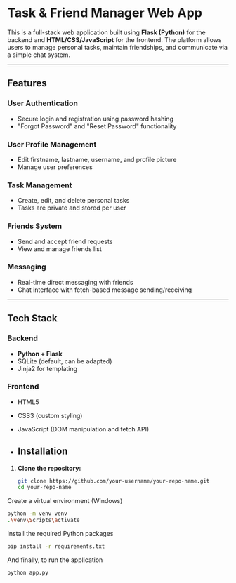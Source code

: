 # Task & Friend Manager Web App

This is a full-stack web application built using **Flask (Python)** for the backend and **HTML/CSS/JavaScript** for the frontend. The platform allows users to manage personal tasks, maintain friendships, and communicate via a simple chat system.

---

## Features

### User Authentication
- Secure login and registration using password hashing
- "Forgot Password" and "Reset Password" functionality

### User Profile Management
- Edit firstname, lastname, username, and profile picture
- Manage user preferences

### Task Management
- Create, edit, and delete personal tasks
- Tasks are private and stored per user

### Friends System
- Send and accept friend requests
- View and manage friends list

### Messaging
- Real-time direct messaging with friends
- Chat interface with fetch-based message sending/receiving

---

## Tech Stack

### Backend
- **Python + Flask**
- SQLite (default, can be adapted)
- Jinja2 for templating

### Frontend
- HTML5
- CSS3 (custom styling)
- JavaScript (DOM manipulation and fetch API)

- ## Installation

1. **Clone the repository:**
   ```bash
   git clone https://github.com/your-username/your-repo-name.git
   cd your-repo-name

  Create a virtual environment (Windows)
  ```bash
  python -m venv venv
.\venv\Scripts\activate
````

Install the required Python packages
```bash
pip install -r requirements.txt
````
And finally, to run the application
```bash
python app.py
```
